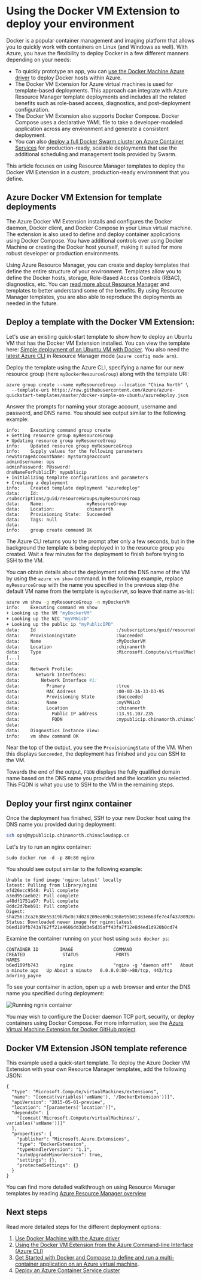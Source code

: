 <properties
   pageTitle="Learn about the Docker VM Extension on Azure | Azure"
   description="Learn how to use the Docker VM Extension to quickly and securely deploy a Docker environment in Azure"
   services="virtual-machines-linux"
   documentationCenter=""
   authors="iainfoulds"
   manager="timlt"
   editor=""/>

<tags
   ms.service="virtual-machines-linux"
   ms.devlang="na"
   ms.topic="article"
   ms.tgt_pltfrm="vm-linux"
   ms.workload="infrastructure"
   ms.date="10/10/2016"
   wacn.date=""
   ms.author="iainfou"/>

# Using the Docker VM Extension to deploy your environment

Docker is a popular container management and imaging platform that allows you to quickly work with containers on Linux (and Windows as well). With Azure, you have the flexibility to deploy Docker in a few different manners depending on your needs:

- To quickly prototype an app, you can [use the Docker Machine Azure driver](/documentation/articles/virtual-machines-linux-docker-machine/) to deploy Docker hosts within Azure.
- The Docker VM Extension for Azure virtual machines is used for template-based deployments. This approach can integrate with Azure Resource Manager template deployments and includes all the related benefits such as role-based access, diagnostics, and post-deployment configuration.
- The Docker VM Extension also supports Docker Compose. Docker Compose uses a declarative YAML file to take a developer-modeled application across any environment and generate a consistent deployment.
- You can also [deploy a full Docker Swarm cluster on Azure Container Services](/documentation/articles/container-service-deployment/) for production-ready, scalable deployments that use the additional scheduling and management tools provided by Swarm.

This article focuses on using Resource Manager templates to deploy the Docker VM Extension in a custom, production-ready environment that you define.

## Azure Docker VM Extension for template deployments

The Azure Docker VM Extension installs and configures the Docker daemon, Docker client, and Docker Compose in your Linux virtual machine. The extension is also used to define and deploy container applications using Docker Compose. You have additional controls over using Docker Machine or creating the Docker host yourself, making it suited for more robust developer or production environments.

Using Azure Resource Manager, you can create and deploy templates that define the entire structure of your environment. Templates allow you to define the Docker hosts, storage, Role-Based Access Controls (RBAC), diagnostics, etc. You can [read more about Resource Manager](/documentation/articles/resource-group-overview/) and templates to better understand some of the benefits. By using Resource Manager templates, you are also able to reproduce the deployments as needed in the future.

## Deploy a template with the Docker VM Extension:

Let's use an existing quick-start template to show how to deploy an Ubuntu VM that has the Docker VM Extension installed. You can view the template here: [Simple deployment of an Ubuntu VM with Docker](https://github.com/Azure/azure-quickstart-templates/tree/master/docker-simple-on-ubuntu). You also need the [latest Azure CLI](/documentation/articles/xplat-cli-install/) in Resource Manager mode (`azure config mode arm`).

Deploy the template using the Azure CLI, specifying a name for our new resource group (here `myDockerResourceGroup`) along with the template URI:

```
azure group create --name myResourceGroup --location "China North" \
  --template-uri https://raw.githubusercontent.com/Azure/azure-quickstart-templates/master/docker-simple-on-ubuntu/azuredeploy.json
```

Answer the prompts for naming your storage account, username and password, and DNS name. You should see output similar to the following example:

```
info:    Executing command group create
+ Getting resource group myResourceGroup
+ Updating resource group myResourceGroup
info:    Updated resource group myResourceGroup
info:    Supply values for the following parameters
newStorageAccountName: mystorageaccount
adminUsername: ops
adminPassword: P@ssword!
dnsNameForPublicIP: mypublicip
+ Initializing template configurations and parameters
+ Creating a deployment
info:    Created template deployment "azuredeploy"
data:    Id:                  /subscriptions/guid/resourceGroups/myResourceGroup
data:    Name:                myResourceGroup
data:    Location:            chinanorth
data:    Provisioning State:  Succeeded
data:    Tags: null
data:
info:    group create command OK

```

The Azure CLI returns you to the prompt after only a few seconds, but in the background the template is being deployed in to the resource group you created. Wait a few minutes for the deployment to finish before trying to SSH to the VM.

You can obtain details about the deployment and the DNS name of the VM by using the `azure vm show` command. In the following example, replace `myResourceGroup` with the name you specified in the previous step (the default VM name from the template is `myDockerVM`, so leave that name as-is):

```bash
azure vm show -g myResourceGroup -n myDockerVM
info:    Executing command vm show
+ Looking up the VM "myDockerVM"
+ Looking up the NIC "myVMNicD"
+ Looking up the public ip "myPublicIPD"
data:    Id                              :/subscriptions/guid/resourceGroups/mydockerresourcegroup/providers/Microsoft.Compute/virtualMachines/MyDockerVM
data:    ProvisioningState               :Succeeded
data:    Name                            :MyDockerVM
data:    Location                        :chinanorth
data:    Type                            :Microsoft.Compute/virtualMachines
[...]
data:
data:    Network Profile:
data:      Network Interfaces:
data:        Network Interface #1:
data:          Primary                   :true
data:          MAC Address               :00-0D-3A-33-D3-95
data:          Provisioning State        :Succeeded
data:          Name                      :myVMNicD
data:          Location                  :chinanorth
data:            Public IP address       :13.91.107.235
data:            FQDN                    :mypublicip.chinanorth.chinacloudapp.cn]
data:
data:    Diagnostics Instance View:
info:    vm show command OK
```

Near the top of the output, you see the `ProvisioningState` of the VM. When this displays `Succeeded`, the deployment has finished and you can SSH to the VM.

Towards the end of the output, `FQDN` displays the fully qualified domain name based on the DNS name you provided and the location you selected. This FQDN is what you use to SSH to the VM in the remaining steps.


## Deploy your first nginx container
Once the deployment has finished, SSH to your new Docker host using the DNS name you provided during deployment:

```bash
ssh ops@mypublicip.chinanorth.chinacloudapp.cn
```

Let's try to run an nginx container:

```
sudo docker run -d -p 80:80 nginx
```

You should see output similar to the following example:

```
Unable to find image 'nginx:latest' locally
latest: Pulling from library/nginx
efd26ecc9548: Pull complete
a3ed95caeb02: Pull complete
a48df1751a97: Pull complete
8ddc2d7beb91: Pull complete
Digest: sha256:2ca2638e55319b7bc0c7d028209ea69b1368e95b01383e66dfe7e4f43780926d
Status: Downloaded newer image for nginx:latest
b6ed109fb743a762ff21a4606dd38d3e5d35aff43fa7f12e8d4ed1d920b0cd74
```

Examine the container running on your host using `sudo docker ps`:

```
CONTAINER ID        IMAGE               COMMAND                  CREATED              STATUS              PORTS                         NAMES
b6ed109fb743        nginx               "nginx -g 'daemon off"   About a minute ago   Up About a minute   0.0.0.0:80->80/tcp, 443/tcp   adoring_payne
```

To see your container in action, open up a web browser and enter the DNS name you specified during deployment:

![Running ngnix container](./media/virtual-machines-linux-dockerextension/nginxrunning.png)

You may wish to configure the Docker daemon TCP port, security, or deploy containers using Docker Compose. For more information, see the [Azure Virtual Machine Extension for Docker GitHub project](https://github.com/Azure/azure-docker-extension/).

## Docker VM Extension JSON template reference

This example used a quick-start template. To deploy the Azure Docker VM Extension with your own Resource Manager templates, add the following JSON:

```
{
  "type": "Microsoft.Compute/virtualMachines/extensions",
  "name": "[concat(variables('vmName'), '/DockerExtension'))]",
  "apiVersion": "2015-05-01-preview",
  "location": "[parameters('location')]",
  "dependsOn": [
    "[concat('Microsoft.Compute/virtualMachines/', variables('vmName'))]"
  ],
  "properties": {
    "publisher": "Microsoft.Azure.Extensions",
    "type": "DockerExtension",
    "typeHandlerVersion": "1.1",
    "autoUpgradeMinorVersion": true,
    "settings": {},
    "protectedSettings": {}
  }
}
```

You can find more detailed walkthrough on using Resource Manager templates by reading [Azure Resource Manager overview](/documentation/articles/resource-group-overview/)

## Next steps

Read more detailed steps for the different deployment options:

1. [Use Docker Machine with the Azure driver](/documentation/articles/virtual-machines-linux-docker-machine/)  
2. [Using the Docker VM Extension from the Azure Command-line Interface (Azure CLI)](/documentation/articles/virtual-machines-linux-classic-cli-use-docker/)  
3. [Get Started with Docker and Compose to define and run a multi-container application on an Azure virtual machine](/documentation/articles/virtual-machines-linux-docker-compose-quickstart/).
3. [Deploy an Azure Container Service cluster](/documentation/articles/container-service-deployment/)
